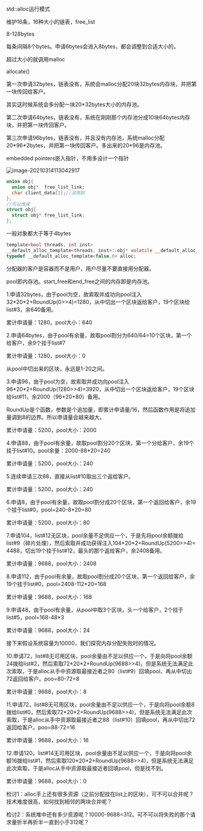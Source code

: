 std::alloc运行模式

维护16条，16种大小的链表，free_list

8-128bytes

每条间隔8个bytes。申请6bytes会进入8bytes，都会调整到合适大小的。

超过大小的就调用malloc

allocate()

第一次申请32bytes，链表没有，系统会malloc分配20块32bytes内存块，并把第一块传回给客户。

其实这时候系统会多分配一块20*32bytes大小的内存池。

第二次申请64bytes，链表没有，系统在刚刚那个内存池分成10块64bytes内存块，并把第一块传回客户。

第三次申请96bytes，链表没有，并且没有内存池，系统malloc分配20*96\*2bytes，并把第一块传回客户。多出来的20\*96是内存池。

embedded pointers嵌入指针，不用多设计一个指针

![image-20210314113042917](https://i.loli.net/2021/03/14/GVXNI2icgynqz3L.png)

```c++
union obj{
  union obj*  free_list_link;
  char client_data[1];//没用到
};
//可以改成
struct obj{
  struct obj* free_list_link;  
};

```

一般对象都大于等于4bytes



```c
template<bool threads, int inst>
__default_alloc_template<threads, inst>::obj* volatile __default_alloc_template<threads, inst>::free_list[__NFREELISTS] = {0, 0, 0, 0, 0, 0, 0, 0, 0, 0, 0, 0, 0, 0, 0, 0}//16个
typedef __default_alloc_template<false,0> alloc;
```

分配器的客户是容器而不是用户，用户尽量不要直接用分配器。

pool即内存池。start_free和end_free之间的内存即是内存池。

1.申请32bytes，由于pool为空，故索取并成功向pool注入32\*20*2+RoundUp(0>>4)=1280，从中切出一个区块返给客户，19个区块给list#3，余640备用。

累计申请量：1280，pool大小：640

2.申请64bytes，由于pool有余量，故取pool割分为640/64=10个区块，第一个给客户，余9个挂于list#7

累计申请量：1280，pool大小：0

从pool中切出来的区块，永远是1-20之间。

3.申请96，由于pool为空，故索取并成功向pool注入96\*20*2+RoundUp(1280>>4)=3920，从中切出一个区块返给客户，19个区块给list#11，余2000（96\*20+80）备用。

RoundUp是个函数，参数是个追加量，即累计申请量/16，然后函数作用是将追加量调到8的边界。所以申请量会越来越大。

累计申请量：5200，pool大小：2000

4.申请88，由于pool有余量，故取pool割分20个区块，第一个分给客户，余19个挂于list#10。pool余量：2000-88*20=240

累计申请量：5200，pool大小：240

5.连续申请三次88，直接从list#10取出三个返给客户。

累计申请量：5200，pool大小：240

6.申请8，由于pool有余量，故取pool割分成20个区块，第一个返回给客户，余19个挂于list#0，pool=240-8*20=80

累计申请量：5200，pool大小：80

7.申请104，list#12无区块，pool余量不足供应一个，于是先将pool余额拨给list#9（碎片处理），然后索取并成功获得注入104\*20*2+RoundUp(5200>>4)= 4488，切出19个挂于list#12，最头的那个返给客户，余2408备用。

累计申请量：9688，pool大小：2408

8.申请112，由于pool有余量，故取pool割分成20个区块，第一个返回给客户，余19个挂于list#0，pool=2408-112*20=168

累计申请量：9688，pool大小：168

9.申请48，由于pool有余量，从pool中取3个区块，头一个给客户，2个挂于list#5，pool=168-48*3

累计申请量：9688，pool大小：24

接下来假设系统容量为10000，我们探究内存分配失败时的情况。

10.申请72，list#8无可用区块，pool余量由不足以供应一个，于是向将pool余额24拨给list#2，然后索取72\*20*2+RoundUp(9688>>4)，但是系统无法满足此次索取，于是alloc从手中资源取最接近者之80（list#9）回填pool，再从中切出72返回给客户。poo=80-72=8 

累计申请量：9688，pool大小：8

11.申请72，list#8无可用区块，pool余量由不足以供应一个，于是向将pool余额8拨给list#0，然后索取72\*20*2+RoundUp(9688>>4)，但是系统无法满足此次索取，于是alloc从手中资源取最接近者之88（list#10）回填pool，再从中切出72返回给客户。poo=88-72=16

累计申请量：9688，pool大小：16

12.申请120，list#14无可用区块，pool余量由不足以供应一个，于是向将pool余额16拨给list#1，然后索取120\*20*2+RoundUp(9688>>4)，但是系统无法满足此次索取，于是alloc从手中资源取最接近者回填pool，但是找不到。

累计申请量：9688，pool大小：0

检讨1：alloc手上还有很多资源（之前分配挂在list上的区块），可不可以合并呢？技术难度很高，如何找到相邻的两块合并呢？

检讨2：系统堆中还有多少资源呢？10000-9688=312。可不可以将失败的那个请求量折半再折半一直到小于312呢？